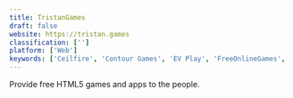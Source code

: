 ```yaml
---
title: TristanGames
draft: false 
website: https://tristan.games
classification: ['']
platform: ['Web']
keywords: ['Ceilfire', 'Contour Games', 'EV Play', 'FreeOnlineGames', 'Friv', 'Game World', 'IO Games', 'Newgrounds', 'Play iDev Games', 'Scirra Arcade', 'Snesfun', 'SupeGames', 'VR Games']
---
```

Provide free HTML5 games and apps to the people.